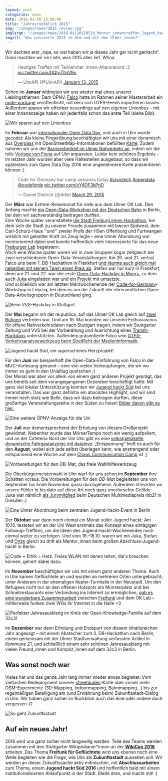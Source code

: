 ```yaml
---
layout: post
categories: news
date: 2016-01-30 12:00:00
title: "Jahresrückblick 2015"
img: "/images/news/2015_review.jpg"
imglarge: "/images/news/2016-01/20150529_Mentor_innentreffen_Jugend_hackt_Sued.jpg"
imgalt: "Was passierte 2015 in Ulm und mit den Ulmer_innen?"
---
```


Wir dachten erst „naja, so viel haben wir ja dieses Jahr gar nicht gemacht“. Dann machten wir ne Liste, was 2015 alles lief. Whoa.

<blockquote class="twitter-tweet" lang="en"><p lang="de" dir="ltr">Heutiges Treffen mit Teilnehmer_innen-Altersrekord :3 <a href="http://t.co/DQIy7DnV9u">pic.twitter.com/DQIy7DnV9u</a></p>&mdash; UlmAPI (@UlmAPI) <a href="https://twitter.com/UlmAPI/status/555066735905505280">January 13, 2015</a></blockquote>
<script async src="//platform.twitter.com/widgets.js" charset="utf-8"></script>

Schon im **Januar** widmeten wir uns wieder mal eines unserer Lieblingsthemen: Dem ÖPNV. [Falco](http://falco.io/) hatte im Rahmen seiner Masterarbeit ein [node-package](https://www.npmjs.com/package/transportation) veröffentlicht, mit dem sich GTFS-Feeds importieren lassen. Außerdem sparen wir offenbar neuerdings auf nen eigenen Linienbus – mit einer Innenanzeige haben wir jedenfalls schon das erste Teil (siehe Bild).

![Wir sparen auf nen Linienbus](/images/news/2016-01/20150327_linienbus.jpg)

Im **Februar** war [internationaler Open Data Day](http://de.opendataday.org/), und auch in Ulm wurde gecodet: Als kleine Fingerübung beschäftigten wir uns mit einer dynamisch aus [Overpass](http://wiki.openstreetmap.org/wiki/Overpass_API) mit OpenStreetMap-Informationen befüllten [Karte](http://www.ulmapi.de/uulm-map). Zudem nahmen wir uns der [Barrierefreiheit im Ulmer Nahverkehr an](http://www.ulmapi.de/access_map/), indem wir die tolle [Vorlage von Fiona](https://github.com/arduina/access_map) auf Ulm anpassten. Leider kein schönes Ergebnis – im letzten Jahr wurden aber viele Haltestellen ausgebaut, so dass wir spätestens zum Open Data Day 2016 eine angenehmere Karte präsentieren können :)

<blockquote class="twitter-tweet" lang="en"><p lang="en" dir="ltr">Code for Germany bar camp sessions today <a href="https://twitter.com/hashtag/civictech?src=hash">#civictech</a> <a href="https://twitter.com/hashtag/opendata?src=hash">#opendata</a> <a href="https://twitter.com/codeforde">@codeforde</a> <a href="http://t.co/xY4DF3kPnD">pic.twitter.com/xY4DF3kPnD</a></p>&mdash; Daniel Dietrich (@ddie) <a href="https://twitter.com/ddie/status/582102331304607745">March 29, 2015</a></blockquote>

Der **März** war Extrem-Reisemonat für viele aus dem Ulmer OK Lab. Den Anfang machte [ein Open-Data-Workshop mit der Deutschen Bahn](http://stefan.bloggt.es/2015/04/vier-wochenenden-voller-open-data/) in Berlin, bei dem wir sachverständig beitragen durften.  
Eine Woche später veranstaltete [die Stadt Freiburg einen Hackathon](https://www.hackathon-freiburg.de/), bei dem sich die Stadt zu unserer Freude zusammen mit bwcon Südwest, dem Carl-Schurz-Haus ''und'' zweier Profs der HSen Offenburg und Furtwangen wirklich mit geballter Kraft ins Zeug legte – eine Ulmer Abordnung war mentorierend dabei und konnte hoffentlich viele Interessierte für das neue [Freiburger Lab](http://codefor.de/freiburg/) begeistern.  
*Noch* eine Woche später waren wir in zwei Gruppen sogar zeitgleich bei zwei verschiedenen Open-Data-Veranstaltungen: Am 20. und 21. vertrat Falco uns beim 1. DB-Hackathon in Frankfurt [und räumte auch gleich mal nebenbei mit seinem Team einen Preis ab](/news/2015/04/02/datalove-bei-der-bahn.html). Stefan war nur kurz in Frankfurt, denn am 21. und 22. war der erste [Open-Data-Hackday in Moers,](http://hackday.moers.de/) zu dem auch [Juka](https://twitter.com/gruenzeug) eingeladen war und ein [Projekt](http://www.ulmapi.de/MoerserTempo) mit umsetzte.  
Und schließlich war am letzten Märzwochenende der [Code-for-Germany](http://www.codefor.de)-Workshop in Leipzig, bei dem es um die Zukunft der ehrenamtlichen Open-Data-Arbeitsgruppen in Deutschland ging.

![Beim VVS-Hackday in Stuttgart](/images/news/2016-01/20150516_VVS-Hackday_Stuttgart.jpg)

Der **Mai** begann mit der re:publica, auf das Ulmer OK Lab gleich auf [zwei](https://re-publica.de/en/file/republica-2015-code-week-award-digitale-kompetenz-durch-kreatives-programmieren-bei-kindern) [Bühnen](https://re-publica.de/session/public-transit-people-people) vertreten war. Und am 16. Mai konnten wir unseren Enthusiasmus für offene Nahverkehrsdaten nach Stuttgart tragen, indem wir Stuttgarter Zeitung und VVS bei der Vorbereitung und Ausrichtung eines [Transit-Hackdays](http://www.stuttgarter-zeitung.de/openvvs) unterstützten. Außerdem präsentierte Falco sein [GTFS-Verkehrsanalysewerkzeug beim Streiflicht der Medieninformatik](https://www.youtube.com/watch?v=-xGbdpyG-yk).

![Jugend hackt Süd, ein superschönes Herzprojekt!](/images/news/2016-01/20150612_Jugend_hackt_Sued.jpg)

Für den **Juni** sei beispielhaft die Open-Data-Einführung von Falco in der MUC-Vorlesung genannt – eine von vielen Verknüpfungen, die wir wo immer es geht in den Unialltag quetschen ;)  
Der Monat war aber vor allem von einem ganz anderen Projekt geprägt, das uns bereits seit dem vorangegangenen Dezember beschäftigt hatte: Mit ganz viel lokaler Unterstützung konnten wir [Jugend hackt Süd](http://jugendhackt.de/sued) bei uns veranstalten. Das war ganz definitiv ein absolutes Highlight, und wir sind immer noch stolz wie Bolle, dass wir dazu beitragen durften, diese großartige Veranstaltungsreihe in den Süden zu holen! [Bilder davon gibt es hier.](https://www.flickr.com/photos/okfde/sets/72157654508365302)

![Eine weitere ÖPNV-Anzeige für die Uni](/images/news/2016-01/20150702_DFI_Uni_Ulm.jpg)

Der **Juli** war dementsprechend der Erholung von diesem Großprojekt gewidmet. Nebenher wurde das MörserTempo noch ein wenig aufpoliert, und an der Cafeteria Nord der Uni Ulm gibt es eine [selbstgehäkelte dynamische Fahrgastanzeige mit datalove](http://www.uni-ulm.de/stuve/struktur/referate/mobil/einzelansicht-nachrichten/article/verspaetung-hier-siehst-dus.html). „Entspannung“ hieß es auch für den **August**, wobei sich jede selbst überlegen kann, wie anstrengend oder entspannend eine Woche auf dem [Chaos Communication Camp](http://stefan.bloggt.es/2015/08/exzellenzinitiative-cccamp15/) ist ;)

![Vorbereitungen für den OB-Mat, das freie Wahlhilfewerkzeug](/images/news/2016-01/20150907_OB-Mat.jpg)

Die Oberbürgermeisterwahl in Ulm warf für uns schon im **September** ihre Schatten voraus. Die Vorbereitungen für den *OB-Mat* begleiteten uns von September bis Ende November quasi durchgehend. Außerdem streckten wir unsere Fühler in bis dato auf diese Art noch ganz unerforschte Gefilde: Juka war nämlich [als Jurymitglied](https://www.facebook.com/datalove.ulm/photos/a.317962998268826.76261.264350680296725/996753930389726/?type=3&permPage=1) beim Deutschen Multimediapreis mb21 in Dresden :)

![Eine Ulmer Abordnung beim zentralen Jugend-hackt-Event in Berlin](/images/news/2016-01/20151016_Bei_Jugend_hackt_in_Berlin.jpg)

Der **Oktober** war dann noch einmal ein Monat voller Jugend hackt: Am 10.10. testeten wir an der Uni West erstmals das Konzept eines eintägigen Followup-Treffens, um die Ideen des Jugend-hackt-Wochenendes noch einmal weiter zu verfolgen. Und vom 16.–18.10. waren wir mit Juka, Stefan und [Onze](https://twitter.com/on_ze) gleich zu dritt als Mentor\_innen beim großen Abschluss-Jugend-hackt in Berlin.

![Code + Ethik = Herz. Freies WLAN mit denen teilen, die's brauchen können, gehört dabei dazu.](/images/news/2016-01/20151114_freifunk.jpg)

Im **November** beschäftigten wir uns mit einem _ganz_ anderen Thema. Auch in Ulm kamen Geflüchtete an und wurden an mehreren Orten untergebracht; unter Anderem in der ehemaligen Kepler-Turnhalle in der Neustadt. Um den Refugees nicht nur an den offenen Hotspots am Münsterplatz und bei Schnellrestaurants eine Verbindung ins Internet zu ermöglichen, [gab es eine wunderbare Zusammenarbeit](http://stefan.bloggt.es/2015/11/freifunk-fuer-gefluechtete-in-ulm/) zwischen [Freifunk](https://ulm.freifunk.net) und dem OK Lab – mittlerweile funken zwei WGs ihr Internet in die Halle &lt;3

![Perfekter Jahresausklang im Kreis der Open-Knowledge-Familie auf dem 32c3!](/images/news/2016-01/20151230_32c3.jpg)

Im **Dezember** war dann Erholung und Endspurt von diesem inhaltsreichen Jahr angesagt – mit einem Abstecher zum 3. DB-Hackathon nach Berlin, einem gemeinsam mit der Ulmer Stadtverwaltung verfassten Artikel in _Kommune 21_, und schließlich einem sehr schönen Jahresausklang mit vielen Freund\_innen und Kompliz\_innen auf dem 32c3 in Berlin.

## Was sonst noch war

Vieles hat uns das ganze Jahr lang immer wieder etwas begleitet: Vom vielfachen Redeployment unserer [streetdudes](http://www.ulmapi.de/streetdudes/)-Karte über immer mehr OSM-Experimente (3D-Mapping, Indoormapping, Bahnmapping…) bis zur regelmäßigen Beteiligung am (und Erwähnung beim) Zukunftsstadt-Dialog in Ulm. Wir haben ganz sicher im Rückblick auch das eine oder andere doch vergessen :D

![So geht Zukunftsstadt](/images/news/2016-01/20151111_Zukunftsstadt_Ulm.jpg)

## Auf ein neues Jahr!

2016 wird uns ganz sicher nicht langweilig werden. Teile des Teams werden zusammen mit den Stuttgarter Wikipedianer\*innen an der [**WikiCon 2016**](https://de.wikipedia.org/wiki/Wikipedia:WikiCon_2016) arbeiten. Das Thema **Freifunk für Geflüchtete** wird uns ebenso noch eine Weile begleiten wie die Frage, wie Ulm als **Zukunftsstadt** aussehen soll. Wir werden an dieser Zukunftssache aktiv mitmischen, mit **Abschlussarbeiten** zum Thema, einem **Jugend hackt Süd 2016** und hoffentlich bald mit einem institutionalisierten Anlaufpunkt in der Stadt. Bleibt dran, und macht mit! :)



